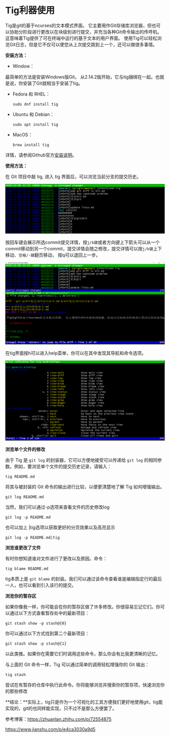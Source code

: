 # Tig利器使用

Tig是git的基于ncurses的文本模式界面。 它主要用作Git存储库浏览器，但也可以协助分阶段进行更改以在块级别进行提交，并充当各种Git命令输出的传呼机。这意味着Tig提供了可在终端中运行的基于文本的用户界面。 使用Tig可以轻松浏览Git日志，但是它不仅可以使您从上次提交跳到上一个，还可以做很多事情。



**安装方法：**

- Window：

最简单的方法是安装Windows版Git。 从2.14.2版开始，它与tig捆绑在一起。也就是说，你安装了Git就相当于安装了tig。

- Fedora 和 RHEL： 

  ```shell
  sudo dnf install tig
  ```

- Ubuntu 和 Debian： 

  ```shell
  sudo apt install tig
  ```

- MacOS： 

  ```shell
  brew install tig
  ```

详情，请参阅Github官方[安装说明](https://github.com/jonas/tig/blob/master/INSTALL.adoc)。



**使用方法：**

在 Git 项目中敲 tig, 进入 tig 界面后，可以浏览当前分支的提交历史。

![](images/1.png)



按回车键会展示所选commit提交详情，按`j/k键`或者方向键上下箭头可以从一个commit移动到另一个commit，提交详情会随之修改，提交详情可以按`j/k键`上下移动、`空格/-键`翻页移动， 按q可以退回上一步。

![](images/2.jpg)



在tig界面按h可以进入help菜单，你可以在其中发现其导航和命令选项。

![](images/3.jpg)



**浏览单个文件的修改**

由于 Tig 是 `git log` 的封装器，它可以方便地接受可以传递给 `git log` 的相同参数。例如，要浏览单个文件的提交历史记录，请输入：

```shell
tig README.md
```

将其与被封装的 Git 命令的输出进行比较，以便更清楚地了解 Tig 如何增强输出。

```shell
git log README.md
```

当然，我们可以通过-p选项来查看文件的历史修改log

```shell
git log -p README.md
```

也可以加上 |tig选项以获取更好的分页效果以及高亮显示

```shell
git log -p README.md|tig
```



**浏览谁更改了文件**

有时你想知道谁对文件进行了更改以及原因。命令：

```shell
tig blame README.md
```

tig本质上是 `git blame` 的封装。我们可以通过该命令查看谁是编辑指定行的最后一人，也可以看到引入该行的提交。



**浏览你的暂存区**

如果你像我一样，你可能会在你的暂存区做了许多修改。你很容易忘记它们。你可以通过以下方式查看暂存处中的最新项目：

```shell
git stash show -p stash@{0}
```

你可以通过以下方式找到第二个最新项目：

```shell
git stash show -p stash@{1}
```

以此类推。如果你在需要它们时调用这些命令，那么你会有比我更清晰的记忆。

与上面的 Git 命令一样，Tig 可以通过简单的调用轻松增强你的 Git 输出：

```shell
tig stash
```

尝试在有暂存的仓库中执行此命令。你将能够浏览并搜索你的暂存项，快速浏览你的那些修改



**结论：**实际上，tig只是作为一个可视化的工具方便我们更好地使用git，tig能实现的，git的也同样能实现，只不过不是那么方便罢了。



参考博客：https://zhuanlan.zhihu.com/p/72554875

https://www.jianshu.com/p/e4ca3030a9d5